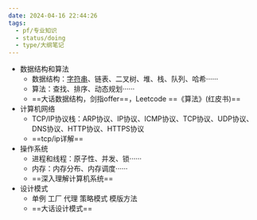 ```yaml
---
date: 2024-04-16 22:44:26
tags:
  - pf/专业知识
  - status/doing
  - type/大纲笔记
---
```


- 数据结构和算法
    - 数据结构：[字符串](../C语言/字符串.md)、链表、二叉树、堆、栈、队列、哈希······
    - 算法：查找、排序、动态规划······
    - ==大话数据结构，剑指offer==，Leetcode ==《算法》(红皮书)==
- 计算机网络
    - TCP/IP协议栈：ARP协议、IP协议、ICMP协议、TCP协议、UDP协议、DNS协议、HTTP协议、HTTPS协议
    - ==tcp/ip详解==
- 操作系统
    - 进程和线程：原子性、并发、锁······
    - 内存：内存分布、内存调度······
    - ==深入理解计算机系统==
- 设计模式
    - 单例 工厂 代理 策略模式 模版方法
    - ==大话设计模式==
